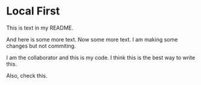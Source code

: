 # Local First

This is text in my README.

And here is some more text. Now some more text. I am making some changes but not commiting. 

I am the collaborator and this is my code. I think this is the best way to write this.

Also, check this.
